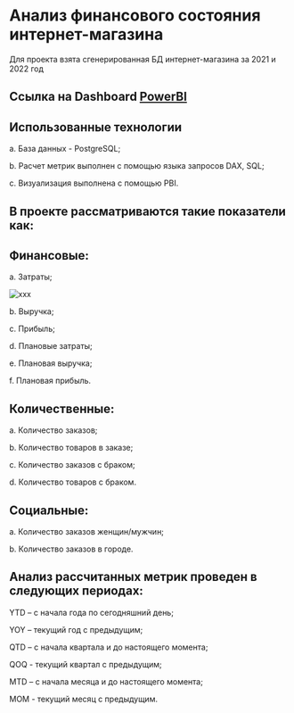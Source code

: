 # Анализ финансового состояния интернет-магазина
Для проекта взята сгенерированная БД интернет-магазина за 2021 и 2022 год

## Ссылка на Dashboard [PowerBI](https://drive.google.com/drive/folders/1nsH0HnNUoO5D0C2rAXn0iKZTOlbbCJZ_?usp=drive_link)

## Использованные технологии

a.    База данных - PostgreSQL;

b.    Расчет метрик выполнен с помощью языка запросов DAX, SQL;

c.    Визуализация выполнена с помощью PBI.

## В проекте рассматриваются такие показатели как:

## Финансовые:

a.    Затраты; 

<image src="./img//cost/cost_2021_2022.png" alt="xxx">

b.    Выручка;

c.    Прибыль;

d.    Плановые затраты;

e.    Плановая выручка;

f.    Плановая прибыль.

## Количественные: 

a.  Количество заказов;

b.  Количество товаров в заказе;

c.  Количество заказов с браком;

d.  Количество товаров с браком.

## Социальные:

a.     Количество заказов женщин/мужчин;

b.     Количество заказов в городе.

## Анализ рассчитанных метрик проведен в следующих периодах: 

YTD – с начала года по сегодняшний день;

YOY – текущий год с предыдущим;

QTD – с начала квартала и до настоящего момента;

QOQ - текущий квартал с предыдущим;

MTD – с начала месяца и до настоящего момента;

MOM - текущий месяц с предыдущим.
